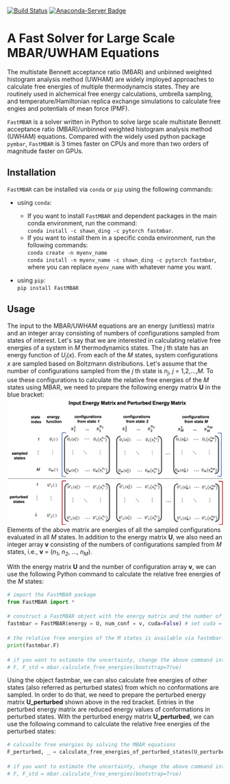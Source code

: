 [![Build Status](https://travis-ci.org/xqding/FastMBAR.svg?branch=master)](https://travis-ci.org/xqding/FastMBAR)
[![Anaconda-Server Badge](https://anaconda.org/shawn_ding/fastmbar/badges/downloads.svg)](https://anaconda.org/shawn_ding/fastmbar)

# A Fast Solver for Large Scale MBAR/UWHAM Equations
The multistate Bennett acceptance ratio (MBAR) and unbinned weighted histogram analysis method (UWHAM) are
widely imployed approaches to calculate free energies of multiple thermodynamcis states.
They are routinely used in alchemical free energy calculations, umbrella sampling, and 
temperature/Hamiltonian replica exchange simulations to calculate free engies and 
potentials of mean force (PMF).

`FastMBAR` is a solver written in Python to solve large scale
multistate Bennett acceptance ratio (MBAR)/unbinned weighted histogram analysis method (UWHAM) 
equations. Compared with the widely used python package `pymbar`, 
`FastMBAR` is 3 times faster on CPUs and more than two orders of 
magnitude faster on GPUs.

## Installation
`FastMBAR` can be installed via `conda` or `pip` using the following commands:  
  * using `conda`:  
    - If you want to install `FastMBAR` and dependent packages in the main conda environment, run the command:   
      `conda install -c shawn_ding -c pytorch fastmbar`.
    - If you want to install them in a specific conda environment, run the following commands:  
      `conda create -n myenv_name`  
      `conda install -n myenv_name -c shawn_ding -c pytorch fastmbar`,  
      where you can replace `myenv_name` with whatever name you want.
      
  * using `pip`:  
    `pip install FastMBAR`
## Usage
The input to the MBAR/UWHAM equations are an energy (unitless) matrix and 
an integer array consisting of numbers of configurations sampled from states of interest. 
Let's say that we are interested in calculating relative free energies of a system in _M_ thermodynamics states.
The _j_ th state has an energy function of _U_<sub>_j_</sub>(_x_).
From each of the _M_ states, system configurations _x_ are sampled based on Boltzmann distributions.
Let's assume that the number of configurations sampled from the _j_ th state is _n_<sub>_j_</sub>, _j_ = 1,2,...,_M_.
To use these configurations to calculate the relative free energies of the _M_ states using MBAR, 
we need to prepare the following energy matrix **U** in the blue bracket:
 ![Figure](./energy_matrix.png)
Elements of the above matrix are energies of all the sampled configurations evaluated in all _M_ states.
In addition to the energy matrix **U**, we also need an integer array **v** consisting of 
the numbers of configurations sampled from _M_ states, 
i.e., **v** = (_n_<sub>_1_</sub>, _n_<sub>_2_</sub>, ..., _n_<sub>_M_</sub>).

With the energy matrix **U** and the number of configuration array **v**, 
we can use the following Python command to calculate the relative free energies of 
the _M_ states:
```Python
# import the FastMBAR package
from FastMBAR import *

# construct a FastMBAR object with the energy matrix and the number of configuration array
fastmbar = FastMBAR(energy = U, num_conf = v, cuda=False) # set cuda = True if you want to run the calcuation on GPUs

# the relative free energies of the M states is available via fastmbar.F
print(fastmbar.F)

# if you want to estimate the uncertainty, change the above command into
# F, F_std = mbar.calculate_free_energies(bootstrap=True)

```

Using the object fastmbar, we can also calculate free energies of other states (also referred as perturbed states)
from which no conformations are sampled.
In order to do that, we need to prepare the perturbed energy matrix **U_perturbed** shown above in the red bracket.
Entries in the perturbed energy matrix are reduced energy values of conformations in perturbed states.
With the perturbed energy matrix **U_perturbed**, we can use the following command to calculate the relative free 
energies of the perturbed states:
```Python
# calcualte free energies by solving the MBAR equations
F_perturbed, _ = calculate_free_energies_of_perturbed_states(U_perturbed)

# if you want to estimate the uncertainty, change the above command into
# F, F_std = mbar.calculate_free_energies(bootstrap=True)
```
